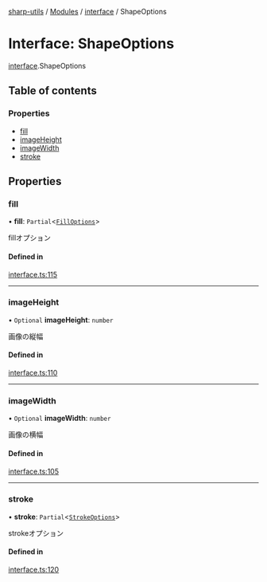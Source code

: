 [sharp-utils](../README.md) / [Modules](../modules.md) / [interface](../modules/interface.md) / ShapeOptions

# Interface: ShapeOptions

[interface](../modules/interface.md).ShapeOptions

## Table of contents

### Properties

- [fill](interface.ShapeOptions.md#fill)
- [imageHeight](interface.ShapeOptions.md#imageheight)
- [imageWidth](interface.ShapeOptions.md#imagewidth)
- [stroke](interface.ShapeOptions.md#stroke)

## Properties

### fill

• **fill**: `Partial`<[`FillOptions`](interface.FillOptions.md)\>

fillオプション

#### Defined in

[interface.ts:115](https://github.com/Manju2367/sharpUtils/blob/fdd5058/interface.ts#L115)

___

### imageHeight

• `Optional` **imageHeight**: `number`

画像の縦幅

#### Defined in

[interface.ts:110](https://github.com/Manju2367/sharpUtils/blob/fdd5058/interface.ts#L110)

___

### imageWidth

• `Optional` **imageWidth**: `number`

画像の横幅

#### Defined in

[interface.ts:105](https://github.com/Manju2367/sharpUtils/blob/fdd5058/interface.ts#L105)

___

### stroke

• **stroke**: `Partial`<[`StrokeOptions`](interface.StrokeOptions.md)\>

strokeオプション

#### Defined in

[interface.ts:120](https://github.com/Manju2367/sharpUtils/blob/fdd5058/interface.ts#L120)
